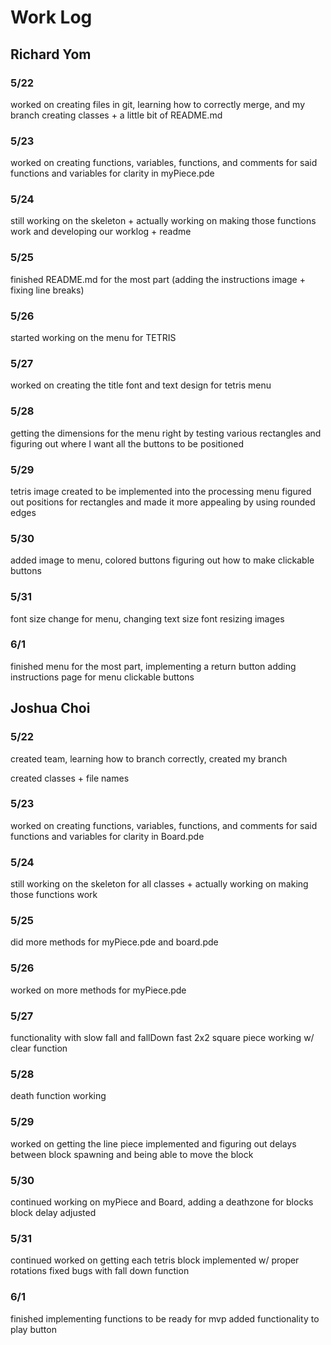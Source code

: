 # Work Log

## Richard Yom

### 5/22

worked on creating files in git, learning how to correctly merge, and my branch
creating classes + a little bit of README.md

### 5/23

worked on creating functions, variables, functions, and comments for said functions and variables for clarity
in myPiece.pde

### 5/24

still working on the skeleton + actually
working on making those functions work and developing our worklog + readme

### 5/25

finished README.md for the most part (adding the instructions image + fixing line breaks)

### 5/26

started working on the menu for TETRIS

### 5/27 

worked on creating the title font and text design for tetris menu 

### 5/28

getting the dimensions for the menu right by testing various rectangles and 
figuring out where I want all the buttons to be positioned 

### 5/29

tetris image created to be implemented into the processing menu 
figured out positions for rectangles and made it more appealing 
by using rounded edges

### 5/30

added image to menu, colored buttons 
figuring out how to make clickable buttons 

### 5/31

font size change for menu, changing text size font 
resizing images 

### 6/1

finished menu for the most part, implementing a return button 
adding instructions page for menu
clickable buttons 


## Joshua Choi

### 5/22

created team, learning how to branch correctly, created my branch

created classes + file names

### 5/23

worked on creating functions, variables, functions, and comments for said functions and variables for clarity
in Board.pde

### 5/24
still working on the skeleton for all classes + actually
working on making those functions work  

### 5/25

did more methods for myPiece.pde and board.pde

### 5/26

worked on more methods for myPiece.pde

### 5/27 

functionality with slow fall and fallDown fast 
2x2 square piece working w/ clear function 

### 5/28

death function working 

### 5/29

worked on getting the line piece implemented and figuring out delays between block spawning and being able
to move the block 

### 5/30

continued working on myPiece and Board, adding a deathzone for blocks 
block delay adjusted
 
### 5/31

continued worked on getting each tetris block implemented w/ proper rotations 
fixed bugs with fall down function 

### 6/1

finished implementing functions to be ready for mvp 
added functionality to play button 